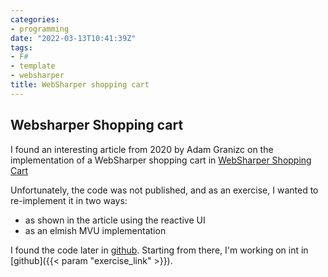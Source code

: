 ```yaml
---
categories:
- programming
date: "2022-03-13T10:41:39Z"
tags:
- F#
- template
- websharper
title: WebSharper shopping cart
---
```


## Websharper Shopping cart

I found an interesting article from 2020 by Adam Granizc on the implementation of a WebSharper shopping cart in [WebSharper Shopping Cart](https://github.com/intellifactory/blogs/blob/master/user/granicz/20201231-variations-for-a-websharper-shopping-cart.md)

Unfortunately, the code was not published, and as an exercise, I wanted to re-implement it in two ways:

- as shown in the article using the reactive UI
- as an elmish MVU implementation

I found the code later in [github](https://github.com/websharper-samples/ShoppingCart). Starting from there, I'm working on int in [github]({{< param "exercise_link" >}}).



